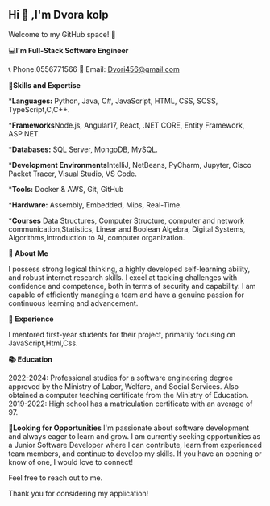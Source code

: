 ## Hi 👋 ,I'm Dvora kolp


Welcome to my GitHub space! 🚀

💻**I'm Full-Stack Software Engineer**


📞 Phone:0556771566
📧 Email: Dvori456@gmail.com


**💪Skills and Expertise**

***Languages:** Python, Java, C#, JavaScript, HTML, CSS, SCSS, TypeScript,C,C++.

***Frameworks**Node.js, Angular17, React, .NET CORE, Entity Framework, ASP.NET.

***Databases:** SQL Server, MongoDB, MySQL.

***Development Environments**IntelliJ, NetBeans, PyCharm, Jupyter, Cisco Packet Tracer, Visual Studio, VS Code.

***Tools:** Docker & AWS, Git, GitHub

***Hardware:** Assembly, Embedded, Mips, Real-Time.

***Courses** Data Structures, Computer Structure, computer and network communication,Statistics, Linear and Boolean Algebra, Digital Systems, Algorithms,Introduction to AI, computer organization. 


**🌟 About Me**

I possess strong logical thinking, a highly developed self-learning ability, and robust internet research skills. 
I excel at tackling challenges with confidence and competence, both in terms of security and capability.
I am capable of efficiently managing a team and have a genuine passion for continuous learning and advancement.


**🚀  Experience**

I mentored first-year students for their project, primarily focusing on JavaScript,Html,Css.


**📚 Education**

2022-2024: Professional studies for a software engineering degree approved by the Ministry of Labor, Welfare, and Social Services. Also obtained a computer teaching certificate from the Ministry of Education.
2019-2022: High school  has a matriculation certificate with an average of 97.
                                    
**👀Looking for Opportunities**
I'm passionate about software development and always eager to learn and grow. I am currently seeking opportunities as a Junior Software Developer where I can contribute, learn from experienced team members, and continue to develop my skills. If you have an opening or know of one, I would love to connect!

Feel free to reach out to me.

Thank you for considering my application!                          



